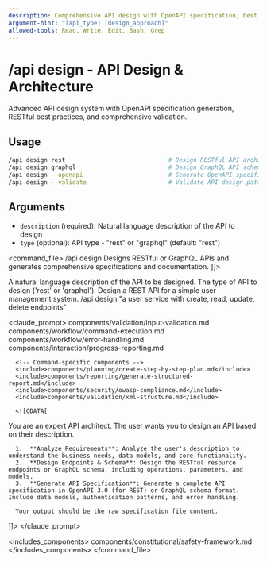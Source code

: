 ```yaml
---
description: Comprehensive API design with OpenAPI specification, best practices, and validation
argument-hint: "[api_type] [design_approach]"
allowed-tools: Read, Write, Edit, Bash, Grep
---
```


# /api design - API Design & Architecture

Advanced API design system with OpenAPI specification generation, RESTful best practices, and comprehensive validation.

## Usage
```bash
/api design rest                             # Design RESTful API architecture
/api design graphql                          # Design GraphQL API schema
/api design --openapi                        # Generate OpenAPI specification
/api design --validate                       # Validate API design patterns
```

## Arguments
- `description` (required): Natural language description of the API to design
- `type` (optional): API type - "rest" or "graphql" (default: "rest")

<command_file>
  <metadata>
    <name>/api design</name>
    <purpose>Designs RESTful or GraphQL APIs and generates comprehensive specifications and documentation.</purpose>
    <usage>
      <![CDATA[
      /api design "[description]" <type="rest">
      ]]>
    </usage>
  </metadata>

  <arguments>
    <argument name="description" type="string" required="true">
      <description>A natural language description of the API to be designed.</description>
    </argument>
    <argument name="type" type="string" required="false" default="rest">
      <description>The type of API to design ('rest' or 'graphql').</description>
    </argument>
  </arguments>
  
  <examples>
    <example>
      <description>Design a REST API for a simple user management system.</description>
      <usage>/api design "a user service with create, read, update, delete endpoints"</usage>
    </example>
  </examples>

  <claude_prompt>
    <prompt>
      <!-- Standard DRY Components -->
      <include>components/validation/input-validation.md</include>
      <include>components/workflow/command-execution.md</include>
      <include>components/workflow/error-handling.md</include>
      <include>components/interaction/progress-reporting.md</include>
      
      <!-- Command-specific components -->
      <include>components/planning/create-step-by-step-plan.md</include>
      <include>components/reporting/generate-structured-report.md</include>
      <include>components/security/owasp-compliance.md</include>
      <include>components/validation/xml-structure.md</include>
      
      <![CDATA[
You are an expert API architect. The user wants you to design an API based on their description.

      1.  **Analyze Requirements**: Analyze the user's description to understand the business needs, data models, and core functionality.
      2.  **Design Endpoints & Schema**: Design the RESTful resource endpoints or GraphQL schema, including operations, parameters, and models.
      3.  **Generate API Specification**: Generate a complete API specification in OpenAPI 3.0 (for REST) or GraphQL schema format. Include data models, authentication patterns, and error handling.

      Your output should be the raw specification file content.
]]>
    </prompt>
  </claude_prompt>

  <includes_components>
    <component>components/constitutional/safety-framework.md</component>
  </includes_components>
</command_file>